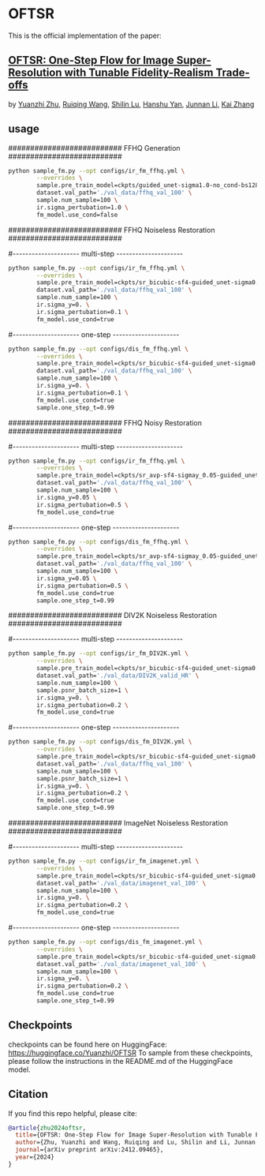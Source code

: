 # OFTSR

This is the official implementation of the paper:
## [OFTSR: One-Step Flow for Image Super-Resolution with Tunable Fidelity-Realism Trade-offs](https://arxiv.org/abs/2412.09465)
by [Yuanzhi Zhu](https://yuanzhi-zhu.github.io/about/), [Ruiqing Wang](https://github.com/wrqcodedoge), [Shilin Lu](https://scholar.google.com/citations?user=gAG9WLYAAAAJ), [Hanshu Yan](https://hanshuyan.github.io/), [Junnan Li](https://scholar.google.com/citations?user=MuUhwi0AAAAJ), [Kai Zhang](https://cszn.github.io/)

## usage
########################## FFHQ Generation ##########################
```bash
python sample_fm.py --opt configs/ir_fm_ffhq.yml \
        --overrides \
        sample.pre_train_model=ckpts/guided_unet-sigma1.0-no_cond-bs128-loss_l2-lr0.0001-FFHQ-checkpoint_26.pth \
        dataset.val_path='./val_data/ffhq_val_100' \
        sample.num_sample=100 \
        ir.sigma_pertubation=1.0 \
        fm_model.use_cond=false
```

########################## FFHQ Noiseless Restoration ##########################

#--------------------- multi-step ---------------------
```bash
python sample_fm.py --opt configs/ir_fm_ffhq.yml \
        --overrides \
        sample.pre_train_model=ckpts/sr_bicubic-sf4-guided_unet-sigma0.1-bs32-loss_l1-lr0.0001-FFHQ-checkpoint_10.pth \
        dataset.val_path='./val_data/ffhq_val_100' \
        sample.num_sample=100 \
        ir.sigma_y=0. \
        ir.sigma_pertubation=0.1 \
        fm_model.use_cond=true
```

#--------------------- one-step ---------------------
```bash
python sample_fm.py --opt configs/dis_fm_ffhq.yml \
        --overrides \
        sample.pre_train_model=ckpts/sr_bicubic-sf4-guided_unet-sigma0.1-bs32-loss_l1-lr1e-05-distil-v_boot-solver_rk2_0.5-dt0.05-w_distil_1.0-w_bound_0.1-w_align_0.01-FFHQ_DIS-checkpoint_2.pth \
        dataset.val_path='./val_data/ffhq_val_100' \
        sample.num_sample=100 \
        ir.sigma_y=0. \
        ir.sigma_pertubation=0.1 \
        fm_model.use_cond=true
        sample.one_step_t=0.99
```

########################## FFHQ Noisy Restoration ##########################

#--------------------- multi-step ---------------------
```bash
python sample_fm.py --opt configs/ir_fm_ffhq.yml \
        --overrides \
        sample.pre_train_model=ckpts/sr_avp-sf4-sigmay_0.05-guided_unet-sigma0.5-bs128-loss_l1-lr0.0001-FFHQ-checkpoint_23.pth \
        dataset.val_path='./val_data/ffhq_val_100' \
        sample.num_sample=100 \
        ir.sigma_y=0.05 \
        ir.sigma_pertubation=0.5 \
        fm_model.use_cond=true
```

#--------------------- one-step ---------------------
```bash
python sample_fm.py --opt configs/dis_fm_ffhq.yml \
        --overrides \
        sample.pre_train_model=ckpts/sr_avp-sf4-sigmay_0.05-guided_unet-sigma0.5-bs32-loss_l1-lr2e-05-distil-v_boot-solver_rk2_0.5-dt0.05-w_distil_1.0-w_bound_0.1-w_align_0.01-FFHQ_DIS-checkpoint_24.pth \
        dataset.val_path='./val_data/ffhq_val_100' \
        sample.num_sample=100 \
        ir.sigma_y=0.05 \
        ir.sigma_pertubation=0.5 \
        fm_model.use_cond=true
        sample.one_step_t=0.99
```

########################## DIV2K Noiseless Restoration ##########################

#--------------------- multi-step ---------------------
```bash
python sample_fm.py --opt configs/ir_fm_DIV2K.yml \
        --overrides \
        sample.pre_train_model=ckpts/sr_bicubic-sf4-guided_unet-sigma0.2-bs128-loss_l1-lr1e-05-DIV2K-checkpoint_4.pth \
        dataset.val_path='./val_data/DIV2K_valid_HR' \
        sample.num_sample=100 \
        sample.psnr_batch_size=1 \
        ir.sigma_y=0. \
        ir.sigma_pertubation=0.2 \
        fm_model.use_cond=true
```

#--------------------- one-step ---------------------
```bash
python sample_fm.py --opt configs/dis_fm_DIV2K.yml \
        --overrides \
        sample.pre_train_model=ckpts/sr_bicubic-sf4-guided_unet-sigma0.2-bs32-loss_l1-lr1e-05-distil-v_boot-solver_rk2_0.5-dt0.05-w_distil_1.0-w_bound_0.1-w_align_0.01-DIV2K_DIS-checkpoint_5.pth \
        dataset.val_path='./val_data/ffhq_val_100' \
        sample.num_sample=100 \
        sample.psnr_batch_size=1 \
        ir.sigma_y=0. \
        ir.sigma_pertubation=0.2 \
        fm_model.use_cond=true
        sample.one_step_t=0.99
```



########################## ImageNet Noiseless Restoration ##########################

#--------------------- multi-step ---------------------
```bash
python sample_fm.py --opt configs/ir_fm_imagenet.yml \
        --overrides \
        sample.pre_train_model=ckpts/sr_bicubic-sf4-guided_unet-sigma0.2-bs32-loss_l1-lr1e-04-ImageNet-checkpoint_10.pth \
        dataset.val_path='./val_data/imagenet_val_100' \
        sample.num_sample=100 \
        ir.sigma_y=0. \
        ir.sigma_pertubation=0.2 \
        fm_model.use_cond=true
```

#--------------------- one-step ---------------------
```bash
python sample_fm.py --opt configs/dis_fm_imagenet.yml \
        --overrides \
        sample.pre_train_model=ckpts/sr_bicubic-sf4-guided_unet-sigma0.2-bs8-loss_l1-lr1e-04-distil-v_boot-solver_rk2_0.5-dt0.05-w_distil_1.0-w_bound_0.1-w_align_0.01-ImageNet_DIS-checkpoint_10.pth \
        dataset.val_path='./val_data/imagenet_val_100' \
        sample.num_sample=100 \
        ir.sigma_y=0. \
        ir.sigma_pertubation=0.2 \
        fm_model.use_cond=true
        sample.one_step_t=0.99
```

## Checkpoints
checkpoints can be found here on HuggingFace: https://huggingface.co/Yuanzhi/OFTSR
To sample from these checkpoints, please follow the instructions in the README.md of the HuggingFace model.

## Citation
If you find this repo helpful, please cite:

```bibtex
@article{zhu2024oftsr,
  title={OFTSR: One-Step Flow for Image Super-Resolution with Tunable Fidelity-Realism Trade-offs},
  author={Zhu, Yuanzhi and Wang, Ruiqing and Lu, Shilin and Li, Junnan and Yan, Hanshu and Zhang, Kai},
  journal={arXiv preprint arXiv:2412.09465},
  year={2024}
}
```
